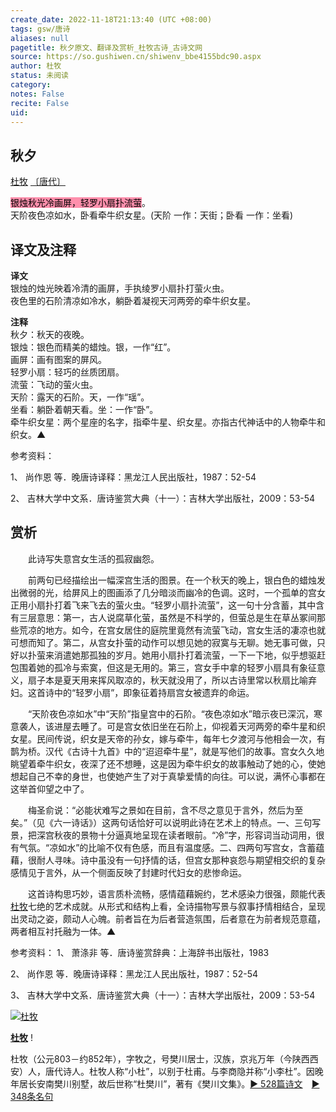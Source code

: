 ```yaml
---
create_date: 2022-11-18T21:13:40 (UTC +08:00)
tags: gsw/唐诗
aliases: null
pagetitle: 秋夕原文、翻译及赏析_杜牧古诗_古诗文网
source: https://so.gushiwen.cn/shiwenv_bbe4155bdc90.aspx
author: 杜牧
status: 未阅读
category: 
notes: False
recite: False
uid: 
---
```


## 秋夕

[杜牧](https://so.gushiwen.cn/authorv_727e9dff8850.aspx) [〔唐代〕](https://so.gushiwen.cn/shiwens/default.aspx?cstr=%e5%94%90%e4%bb%a3)

<mark style="background: #FF5582A6;">银烛秋光冷画屏，轻罗小扇扑流萤</mark>。  
天阶夜色凉如水，卧看牵牛织女星。(天阶 一作：天街；卧看 一作：坐看)

## 译文及注释



**译文**  
银烛的烛光映着冷清的画屏，手执绫罗小扇扑打萤火虫。  
夜色里的石阶清凉如冷水，躺卧着凝视天河两旁的牵牛织女星。

**注释**  
秋夕：秋天的夜晚。  
银烛：银色而精美的蜡烛。银，一作“红”。  
画屏：画有图案的屏风。  
轻罗小扇：轻巧的丝质团扇。  
流萤：飞动的萤火虫。  
天阶：露天的石阶。天，一作“瑶”。  
坐看：躺卧着朝天看。坐：一作“卧”。  
牵牛织女星：两个星座的名字，指牵牛星、织女星。亦指古代神话中的人物牵牛和织女。▲

参考资料：

1、 尚作恩 等．晚唐诗译释：黑龙江人民出版社，1987：52-54

2、 吉林大学中文系．唐诗鉴赏大典（十一）：吉林大学出版社，2009：53-54

## 赏析



　　此诗写失意宫女生活的孤寂幽怨。

　　前两句已经描绘出一幅深宫生活的图景。在一个秋天的晚上，银白色的蜡烛发出微弱的光，给屏风上的图画添了几分暗淡而幽冷的色调。这时，一个孤单的宫女正用小扇扑打着飞来飞去的萤火虫。“轻罗小扇扑流萤”，这一句十分含蓄，其中含有三层意思：第一，古人说腐草化萤，虽然是不科学的，但萤总是生在草丛冢间那些荒凉的地方。如今，在宫女居住的庭院里竟然有流萤飞动，宫女生活的凄凉也就可想而知了。第二，从宫女扑萤的动作可以想见她的寂寞与无聊。她无事可做，只好以扑萤来消遣她那孤独的岁月。她用小扇扑打着流萤，一下一下地，似乎想驱赶包围着她的孤冷与索寞，但这是无用的。第三，宫女手中拿的轻罗小扇具有象征意义，扇子本是夏天用来挥风取凉的，秋天就没用了，所以古诗里常以秋扇比喻弃妇。这首诗中的“轻罗小扇”，即象征着持扇宫女被遗弃的命运。

　　“天阶夜色凉如水”中“天阶”指皇宫中的石阶。“夜色凉如水”暗示夜已深沉，寒意袭人，该进屋去睡了。可是宫女依旧坐在石阶上，仰视着天河两旁的牵牛星和织女星。民间传说，织女是天帝的孙女，嫁与牵牛，每年七夕渡河与他相会一次，有鹊为桥。汉代《古诗十九首》中的“迢迢牵牛星”，就是写他们的故事。宫女久久地眺望着牵牛织女，夜深了还不想睡，这是因为牵牛织女的故事触动了她的心，使她想起自己不幸的身世，也使她产生了对于真挚爱情的向往。可以说，满怀心事都在这举首仰望之中了。

　　梅圣俞说：“必能状难写之景如在目前，含不尽之意见于言外，然后为至矣。”（见《六一诗话》）这两句话恰好可以说明此诗在艺术上的特点。一、三句写景，把深宫秋夜的景物十分逼真地呈现在读者眼前。“冷”字，形容词当动词用，很有气氛。“凉如水”的比喻不仅有色感，而且有温度感。二、四两句写宫女，含蓄蕴藉，很耐人寻味。诗中虽没有一句抒情的话，但宫女那种哀怨与期望相交织的复杂感情见于言外，从一个侧面反映了封建时代妇女的悲惨命运。

　　这首诗构思巧妙，语言质朴流畅，感情蕴藉婉约，艺术感染力很强，颇能代表[杜牧](https://so.gushiwen.cn/authorv_727e9dff8850.aspx)七绝的艺术成就。从形式和结构上看，全诗描物写景与叙事抒情相结合，呈现出灵动之姿，颇动人心魄。前者旨在为后者营造氛围，后者意在为前者规范意蕴，两者相互衬托融为一体。▲

参考资料：
1、 萧涤非 等．唐诗鉴赏辞典：上海辞书出版社，1983

2、 尚作恩 等．晚唐诗译释：黑龙江人民出版社，1987：52-54

3、 吉林大学中文系．唐诗鉴赏大典（十一）：吉林大学出版社，2009：53-54

[![杜牧](https://song.gushiwen.cn/authorImg/dumu.jpg)](https://so.gushiwen.cn/authorv_727e9dff8850.aspx)

[**杜牧**](https://so.gushiwen.cn/authorv_727e9dff8850.aspx) !

杜牧（公元803－约852年），字牧之，号樊川居士，汉族，京兆万年（今陕西西安）人，唐代诗人。杜牧人称“小杜”，以别于杜甫。与李商隐并称“小李杜”。因晚年居长安南樊川别墅，故后世称“杜樊川”，著有《樊川文集》。[► 528篇诗文](https://so.gushiwen.cn/shiwens/default.aspx?astr=%e6%9d%9c%e7%89%a7)　[► 348条名句](https://so.gushiwen.cn/mingjus/default.aspx?astr=%e6%9d%9c%e7%89%a7)
